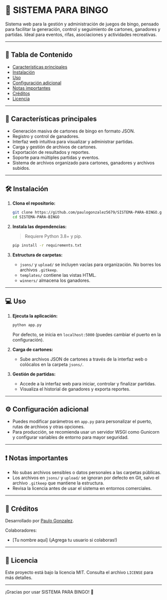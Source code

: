 # 🎱 SISTEMA PARA BINGO

Sistema web para la gestión y administración de juegos de bingo, pensado para facilitar la generación, control y seguimiento de cartones, ganadores y partidas. Ideal para eventos, rifas, asociaciones y actividades recreativas.

---

## 📑 Tabla de Contenido

- [Características principales](#características-principales)
- [Instalación](#instalación)
- [Uso](#uso)
- [Configuración adicional](#configuración-adicional)
- [Notas importantes](#notas-importantes)
- [Créditos](#créditos)
- [Licencia](#licencia)

---

## 🚀 Características principales

- Generación masiva de cartones de bingo en formato JSON.
- Registro y control de ganadores.
- Interfaz web intuitiva para visualizar y administrar partidas.
- Carga y gestión de archivos de cartones.
- Exportación de resultados y reportes.
- Soporte para múltiples partidas y eventos.
- Sistema de archivos organizado para cartones, ganadores y archivos subidos.

---

## 🛠️ Instalación

1. **Clona el repositorio:**
   ```bash
   git clone https://github.com/paulogonzalez5679/SISTEMA-PARA-BINGO.git
   cd SISTEMA-PARA-BINGO
   ```

2. **Instala las dependencias:**
   > Requiere Python 3.8+ y pip.
   ```bash
   pip install -r requirements.txt
   ```

3. **Estructura de carpetas:**
   - `jsons/` y `upload/` se incluyen vacías para organización. No borres los archivos `.gitkeep`.
   - `templates/` contiene las vistas HTML.
   - `winners/` almacena los ganadores.

---

## 💻 Uso

1. **Ejecuta la aplicación:**
   ```bash
   python app.py
   ```
   Por defecto, se inicia en `localhost:5000` (puedes cambiar el puerto en la configuración).

2. **Carga de cartones:**
   - Sube archivos JSON de cartones a través de la interfaz web o colócalos en la carpeta `jsons/`.

3. **Gestión de partidas:**
   - Accede a la interfaz web para iniciar, controlar y finalizar partidas.
   - Visualiza el historial de ganadores y exporta reportes.

---

## ⚙️ Configuración adicional

- Puedes modificar parámetros en `app.py` para personalizar el puerto, rutas de archivos y otras opciones.
- Para producción, se recomienda usar un servidor WSGI como Gunicorn y configurar variables de entorno para mayor seguridad.

---

## ❗ Notas importantes

- No subas archivos sensibles o datos personales a las carpetas públicas.
- Los archivos en `jsons/` y `upload/` se ignoran por defecto en Git, salvo el archivo `.gitkeep` que mantiene la estructura.
- Revisa la licencia antes de usar el sistema en entornos comerciales.

---

## 👥 Créditos

Desarrollado por [Paulo Gonzalez](https://github.com/paulogonzalez5679).

Colaboradores:
- [Tu nombre aquí] (¡Agrega tu usuario si colaboras!)

---

## 📄 Licencia

Este proyecto está bajo la licencia MIT. Consulta el archivo `LICENSE` para más detalles.

---

¡Gracias por usar SISTEMA PARA BINGO! 🎉
